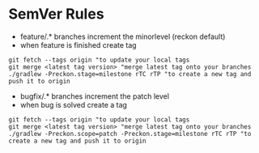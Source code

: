 # SemVer Rules

+ feature/.* branches increment the minorlevel (reckon default)
+ when feature is finished create tag

```
git fetch --tags origin "to update your local tags
git merge <latest tag version> "merge latest tag onto your branches
./gradlew -Preckon.stage=milestone rTC rTP "to create a new tag and push it to origin
```

+ bugfix/.* branches increment the patch level
+ when bug is solved create a tag

```
git fetch --tags origin "to update your local tags
git merge <latest tag version> "merge latest tag onto your branches
./gradlew -Preckon.scope=patch -Preckon.stage=milestone rTC rTP "to create a new tag and push it to origin
```
